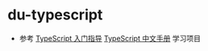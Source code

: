 # du-typescript

- 参考 [TypeScript 入门指导](https://ts.xcatliu.com/) [TypeScript 中文手册](https://typescript.bootcss.com/) 学习项目

